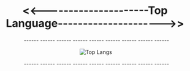 <center><h1><<---------------------Top Language--------------------->></h1></center>
<center>
   <p>&nbsp; ------ ------ ------ ------ ------ ------ ------ ------ ------</p>
   &nbsp;<img src="https://github-readme-stats.vercel.app/api/top-langs/?username=1337DaKL&layout=donut&theme=radical&title_color=EB0029&text_color=87C647" alt="Top Langs">
   <p>&nbsp; ------ ------ ------ ------ ------ ------ ------ ------ ------</p>
</center>
